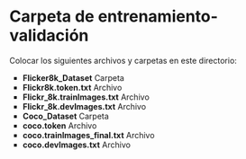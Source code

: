 <h1>Carpeta de entrenamiento-validación</h1>

Colocar los siguientes archivos y carpetas en este directorio:

<ul type="square">
	<li><strong>Flicker8k_Dataset</strong> Carpeta</li>
	<li><strong>Flickr8k.token.txt</strong> Archivo</li>
	<li><strong>Flickr_8k.trainImages.txt</strong> Archivo</li>
	<li><strong>Flickr_8k.devImages.txt</strong> Archivo</li>
	<li><strong>Coco_Dataset</strong> Carpeta</li>
	<li><strong>coco.token</strong> Archivo</li>
	<li><strong>coco.trainImages_final.txt</strong> Archivo</li>
	<li><strong>coco.devImages.txt</strong> Archivo</li>
</ul>